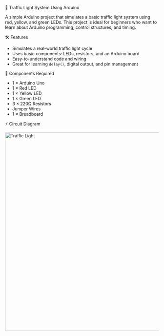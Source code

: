 🚦 Traffic Light System Using Arduino

A simple Arduino project that simulates a basic traffic light system using red, yellow, and green LEDs. This project is ideal for beginners who want to learn about Arduino programming, control structures, and timing.

🛠️ Features

- Simulates a real-world traffic light cycle
- Uses basic components: LEDs, resistors, and an Arduino board
- Easy-to-understand code and wiring
- Great for learning `delay()`, digital output, and pin management

🧰 Components Required

- 1 × Arduino Uno 
- 1 × Red LED  
- 1 × Yellow LED  
- 1 × Green LED  
- 3 × 220Ω Resistors  
- Jumper Wires  
- 1 × Breadboard

 ⚡ Circuit Diagram

<img width="650" alt="Traffic Light" src="https://github.com/user-attachments/assets/3781cab6-3062-4391-ad57-ec88e6767f78" />
